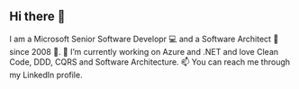 ## Hi there 👋
I am a Microsoft Senior Software Developr 💻 and a Software Architect 📐 since 2008 💾.
🔭 I’m currently working on Azure and .NET and love Clean Code, DDD, CQRS and Software Architecture.
📫 You can reach me through my LinkedIn profile.
